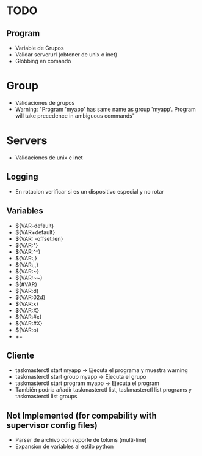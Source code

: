 # TODO

## Program

- Variable de Grupos
- Validar serverurl (obtener de unix o inet)
- Globbing en comando

# Group

- Validaciones de grupos
- Warning: "Program 'myapp' has same name as group 'myapp'. Program will take precedence in ambiguous commands"

# Servers

- Validaciones de unix e inet

## Logging

- En rotacion verificar si es un dispositivo especial y no rotar

## Variables

- ${VAR-default}
- ${VAR+default}
- ${VAR: -offset:len}
- ${VAR:^}
- ${VAR:^^}
- ${VAR:,}
- ${VAR:,,}
- ${VAR:~}
- ${VAR:~~}
- ${#VAR}
- ${VAR:d}
- ${VAR:02d}
- ${VAR:x}
- ${VAR:X}
- ${VAR:#x}
- ${VAR:#X}
- ${VAR:o}
- +=

## Cliente

- taskmasterctl start myapp → Ejecuta el programa y muestra warning
- taskmasterctl start group myapp → Ejecuta el grupo
- taskmasterctl start program myapp → Ejecuta el program
- También podria añadir taskmasterctl list, taskmasterctl list programs y taskmasterctl list groups

## Not Implemented (for compability with supervisor config files)

- Parser de archivo con soporte de tokens (multi-line)
- Expansion de variables al estilo python
